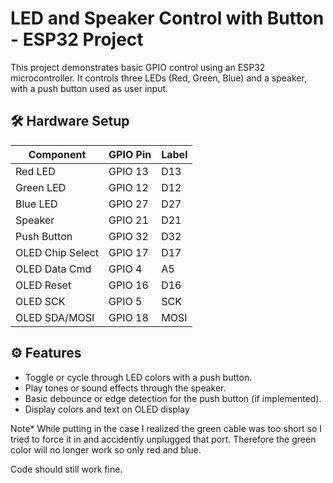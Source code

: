# LED and Speaker Control with Button - ESP32 Project

This project demonstrates basic GPIO control using an ESP32 microcontroller. It controls three LEDs (Red, Green, Blue) and a speaker, with a push button used as user input.

## 🛠️ Hardware Setup

| Component        | GPIO Pin | Label |
|------------------|----------|-------|
| Red LED          | GPIO 13  | D13   |
| Green LED        | GPIO 12  | D12   |
| Blue LED         | GPIO 27  | D27   |
| Speaker          | GPIO 21  | D21   |
| Push Button      | GPIO 32  | D32   |
| OLED Chip Select | GPIO 17  | D17   |
| OLED Data Cmd    | GPIO 4   | A5    |
| OLED Reset       | GPIO 16  | D16   |
| OLED SCK         | GPIO 5   | SCK   |
| OLED SDA/MOSI    | GPIO 18  | MOSI  |


## ⚙️ Features

- Toggle or cycle through LED colors with a push button.
- Play tones or sound effects through the speaker.
- Basic debounce or edge detection for the push button (if implemented).
- Display colors and text on OLED display

Note*
While putting in the case I realized the green cable was too short so I tried to force it in and accidently unplugged that port. Therefore the green color will no longer work so only red and blue.

Code should still work fine.
